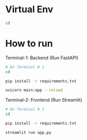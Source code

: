 # Virtual Env

```bash
cd 

```

# How to run
Terminal-1: Backend (Run FastAPI)
```bash
# On Terminal # 1
cd 

pip install -r requirements.txt

uvicorn main:app --reload
```

Terminal-2: Frontend (Run Streamlit)
```bash
# On Terminal # 2
cd 

pip install -r requirements.txt

streamlit run app.py 
``` 